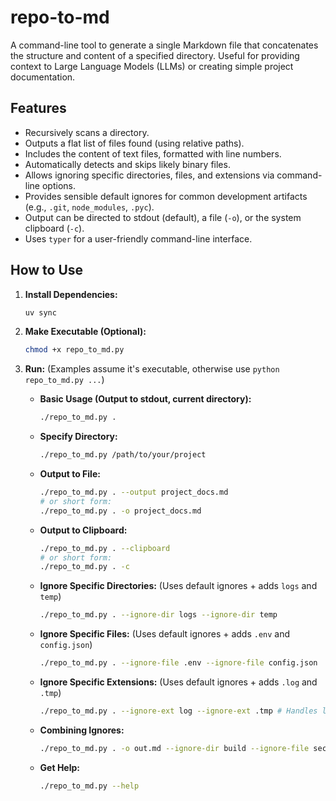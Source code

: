 # repo-to-md

A command-line tool to generate a single Markdown file that concatenates the structure and content of a specified directory. Useful for providing context to Large Language Models (LLMs) or creating simple project documentation.

## Features
- Recursively scans a directory.
- Outputs a flat list of files found (using relative paths).
- Includes the content of text files, formatted with line numbers.
- Automatically detects and skips likely binary files.
- Allows ignoring specific directories, files, and extensions via command-line options.
- Provides sensible default ignores for common development artifacts (e.g., `.git`, `node_modules`, `.pyc`).
- Output can be directed to stdout (default), a file (`-o`), or the system clipboard (`-c`).
- Uses `typer` for a user-friendly command-line interface.

## How to Use

1.  **Install Dependencies:**
    ```bash
    uv sync
    ```
2.  **Make Executable (Optional):**
    ```bash
    chmod +x repo_to_md.py
    ```
3.  **Run:** (Examples assume it's executable, otherwise use `python repo_to_md.py ...`)

    *   **Basic Usage (Output to stdout, current directory):**
        ```bash
        ./repo_to_md.py .
        ```
    *   **Specify Directory:**
        ```bash
        ./repo_to_md.py /path/to/your/project
        ```
    *   **Output to File:**
        ```bash
        ./repo_to_md.py . --output project_docs.md
        # or short form:
        ./repo_to_md.py . -o project_docs.md
        ```
    *   **Output to Clipboard:**
        ```bash
        ./repo_to_md.py . --clipboard
        # or short form:
        ./repo_to_md.py . -c
        ```
    *   **Ignore Specific Directories:** (Uses default ignores + adds `logs` and `temp`)
        ```bash
        ./repo_to_md.py . --ignore-dir logs --ignore-dir temp
        ```
    *   **Ignore Specific Files:** (Uses default ignores + adds `.env` and `config.json`)
        ```bash
        ./repo_to_md.py . --ignore-file .env --ignore-file config.json
        ```
    *   **Ignore Specific Extensions:** (Uses default ignores + adds `.log` and `.tmp`)
        ```bash
        ./repo_to_md.py . --ignore-ext log --ignore-ext .tmp # Handles leading dot or not
        ```
    *   **Combining Ignores:**
        ```bash
        ./repo_to_md.py . -o out.md --ignore-dir build --ignore-file secrets.txt --ignore-ext bak
        ```
    *   **Get Help:**
        ```bash
        ./repo_to_md.py --help
        ```

